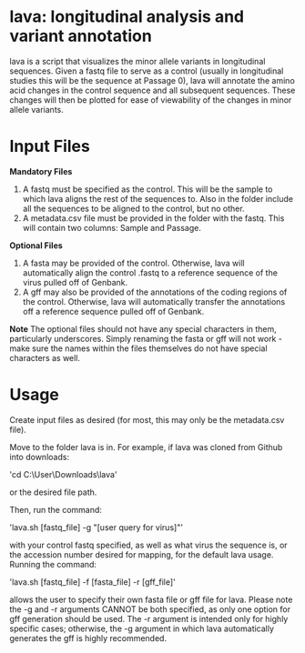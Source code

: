 # lava: longitudinal analysis and variant annotation
lava is a script that visualizes the minor allele variants in longitudinal sequences. Given a fastq file to serve as a control (usually in longitudinal studies this will be the sequence at Passage 0), lava will annotate the amino acid changes in the control sequence and all subsequent sequences. These changes will then be plotted for ease of viewability of the changes in minor allele variants.

# Input Files

**Mandatory Files**
1. A fastq must be specified as the control. This will be the sample to which lava aligns the rest of the sequences to. Also in the folder include all the sequences to be aligned to the control, but no other.
2. A metadata.csv file must be provided in the folder with the fastq. This will contain two columns: Sample and Passage. 

**Optional Files**
1. A fasta may be provided of the control. Otherwise, lava will automatically align the control .fastq to a reference sequence of the virus pulled off of Genbank.
2. A gff may also be provided of the annotations of the coding regions of the control. Otherwise, lava will automatically transfer the annotations off a reference sequence pulled off of Genbank.

**Note**
The optional files should not have any special characters in them, particularly underscores. Simply renaming the fasta or gff will not work - make sure the names within the files themselves do not have special characters as well.

# Usage

Create input files as desired (for most, this may only be the metadata.csv file). 

Move to the folder lava is in. For example, if lava was cloned from Github into downloads:

'cd C:\User\Downloads\lava\'

or the desired file path. 

Then, run the command: 

'lava.sh [fastq_file] -g "[user query for virus]"'

with your control fastq specified, as well as what virus the sequence is, or the accession number desired for mapping, for the default lava usage. Running the command:

'lava.sh [fastq_file] -f [fasta_file] -r [gff_file]'

allows the user to specify their own fasta file or gff file for lava. Please note the -g and -r arguments CANNOT be both specified, as only one option for gff generation should be used. The -r argument is intended only for highly specific cases; otherwise, the -g argument in which lava automatically generates the gff is highly recommended.